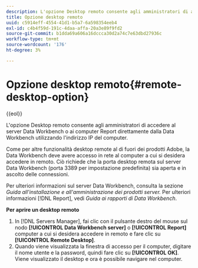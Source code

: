 ```yaml
---
description: L'opzione Desktop remoto consente agli amministratori di accedere al server Data Workbench o ai computer Report direttamente dalla Data Workbench utilizzando l'indirizzo IP del computer.
title: Opzione desktop remoto
uuid: c5914eff-4554-41d1-b5a7-6a598354eeb4
exl-id: c4b4f59d-191c-4daa-affa-20a3e89f9fd2
source-git-commit: b1dda69a606a16dccca30d2a74c7e63dbd27936c
workflow-type: tm+mt
source-wordcount: '176'
ht-degree: 3%

---
```


# Opzione desktop remoto{#remote-desktop-option}

{{eol}}

L&#39;opzione Desktop remoto consente agli amministratori di accedere al server Data Workbench o ai computer Report direttamente dalla Data Workbench utilizzando l&#39;indirizzo IP del computer.

Come per altre funzionalità desktop remote al di fuori dei prodotti Adobe, la Data Workbench deve avere accesso in rete al computer a cui si desidera accedere in remoto. Ciò richiede che la porta desktop remota sul server Data Workbench (porta 3389 per impostazione predefinita) sia aperta e in ascolto delle connessioni.

Per ulteriori informazioni sul server Data Workbench, consulta la sezione *Guida all&#39;installazione e all&#39;amministrazione dei prodotti server.* Per ulteriori informazioni [!DNL Report], vedi *Guida ai rapporti di Data Workbench*.

**Per aprire un desktop remoto**

1. In [!DNL Servers Manager], fai clic con il pulsante destro del mouse sul nodo **[!UICONTROL Data Workbench server]** o **[!UICONTROL Report]** computer a cui si desidera accedere in remoto e fare clic su **[!UICONTROL Remote Desktop]**.
1. Quando viene visualizzata la finestra di accesso per il computer, digitare il nome utente e la password, quindi fare clic su **[!UICONTROL OK]**. Viene visualizzato il desktop e ora è possibile navigare nel computer.
